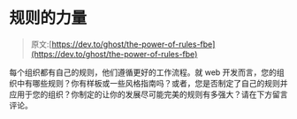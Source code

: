 # 规则的力量

> 原文:[https://dev.to/ghost/the-power-of-rules-fbe](https://dev.to/ghost/the-power-of-rules-fbe)

每个组织都有自己的规则，他们遵循更好的工作流程。就 web 开发而言，您的组织中有哪些规则？你有样板或一些风格指南吗？或者，您是否制定了自己的规则并应用于您的组织？你制定的让你的发展尽可能完美的规则有多强大？请在下方留言评论。